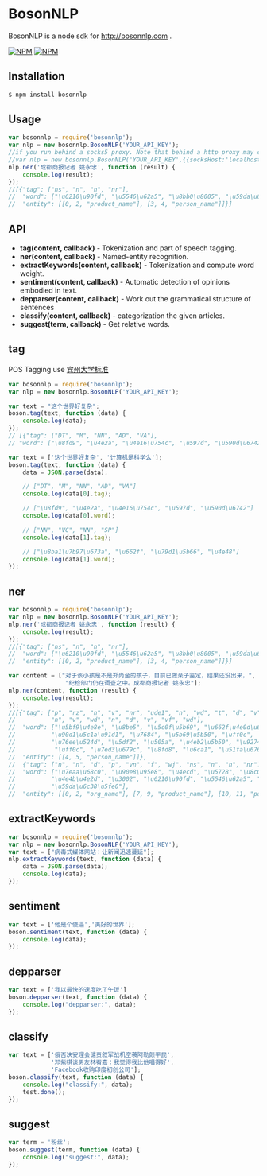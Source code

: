 BosonNLP
========

BosonNLP is a node sdk for http://bosonnlp.com .

[![NPM](https://nodei.co/npm/bosonnlp.png?stars&downloads)](https://nodei.co/npm/bosonnlp/) [![NPM](https://nodei.co/npm-dl/bosonnlp.png)](https://nodei.co/npm/bosonnlp/)

Installation
------------

```bash
$ npm install bosonnlp
```

Usage
-----

```javascript
var bosonnlp = require('bosonnlp');
var nlp = new bosonnlp.BosonNLP('YOUR_API_KEY');
//if you run behind a socks5 proxy. Note that behind a http proxy may cause server response 'invalide header'
//var nlp = new bosonnlp.BosonNLP('YOUR_API_KEY',{{socksHost:'localhost',socksPort:1080}});
nlp.ner('成都商报记者 姚永忠', function (result) {
	console.log(result);
});
//[{"tag": ["ns", "n", "n", "nr"], 
//  "word": ["\u6210\u90fd", "\u5546\u62a5", "\u8bb0\u8005", "\u59da\u6c38\u5fe0"], 
//  "entity": [[0, 2, "product_name"], [3, 4, "person_name"]]}]
```

API
---

* __tag(content, callback)__ - Tokenization and part of speech tagging.
* __ner(content, callback)__ - Named-entity recognition.
* __extractKeywords(content, callback)__ - Tokenization and compute word weight.
* __sentiment(content, callback)__ - Automatic detection of opinions embodied in text.
* __depparser(content, callback)__ - Work out the grammatical structure of sentences
* __classify(content, callback)__ - categorization the given articles.
* __suggest(term, callback)__ - Get relative words.

tag
---

POS Tagging use [宾州大学标准](http://www.cis.upenn.edu/~chinese/posguide.3rd.ch.pdf)

```javascript
var bosonnlp = require('bosonnlp');
var nlp = new bosonnlp.BosonNLP('YOUR_API_KEY');

var text = "这个世界好复杂";
boson.tag(text, function (data) {
	console.log(data);
});
// [{"tag": ["DT", "M", "NN", "AD", "VA"], 
// "word": ["\u8fd9", "\u4e2a", "\u4e16\u754c", "\u597d", "\u590d\u6742"]}]

var text = ['这个世界好复杂', '计算机是科学么'];
boson.tag(text, function (data) {
	data = JSON.parse(data); 

	// ["DT", "M", "NN", "AD", "VA"]
	console.log(data[0].tag); 

	// ["\u8fd9", "\u4e2a", "\u4e16\u754c", "\u597d", "\u590d\u6742"]
	console.log(data[0].word); 

	// ["NN", "VC", "NN", "SP"]
	console.log(data[1].tag); 

	// ["\u8ba1\u7b97\u673a", "\u662f", "\u79d1\u5b66", "\u4e48"]
	console.log(data[1].word); 
});
```

ner
---

```javascript
var bosonnlp = require('bosonnlp');
var nlp = new bosonnlp.BosonNLP('YOUR_API_KEY');
nlp.ner('成都商报记者 姚永忠', function (result) {
	console.log(result);
});
//[{"tag": ["ns", "n", "n", "nr"], 
//  "word": ["\u6210\u90fd", "\u5546\u62a5", "\u8bb0\u8005", "\u59da\u6c38\u5fe0"], 
//  "entity": [[0, 2, "product_name"], [3, 4, "person_name"]]}]

var content = ["对于该小孩是不是郑尚金的孩子，目前已做亲子鉴定，结果还没出来，",
                "纪检部门仍在调查之中。成都商报记者 姚永忠"];
nlp.ner(content, function (result) {
	console.log(result);
});
//[{"tag": ["p", "rz", "n", "v", "nr", "ude1", "n", "wd", "t", "d", "v", 
//			"n", "v", "wd", "n", "d", "v", "vf", "wd"],
//  "word": ["\u5bf9\u4e8e", "\u8be5", "\u5c0f\u5b69", "\u662f\u4e0d\u662f", 
//			"\u90d1\u5c1a\u91d1", "\u7684", "\u5b69\u5b50", "\uff0c", 
//			"\u76ee\u524d", "\u5df2", "\u505a", "\u4eb2\u5b50", "\u9274\u5b9a",
//			 "\uff0c", "\u7ed3\u679c", "\u8fd8", "\u6ca1", "\u51fa\u6765", "\uff0c"], 
//  "entity": [[4, 5, "person_name"]]},
//  {"tag": ["n", "n", "d", "p", "vn", "f", "wj", "ns", "n", "n", "nr"], 
//  "word": ["\u7eaa\u68c0", "\u90e8\u95e8", "\u4ecd", "\u5728", "\u8c03\u67e5", 
//			"\u4e4b\u4e2d", "\u3002", "\u6210\u90fd", "\u5546\u62a5", "\u8bb0\u8005", 
//			"\u59da\u6c38\u5fe0"], 
//  "entity": [[0, 2, "org_name"], [7, 9, "product_name"], [10, 11, "person_name"]]}]
```

extractKeywords
---------------

```javascript
var bosonnlp = require('bosonnlp');
var nlp = new bosonnlp.BosonNLP('YOUR_API_KEY');
var text = ["病毒式媒体网站：让新闻迅速蔓延"];
nlp.extractKeywords(text, function (data) {
	data = JSON.parse(data);
	console.log(data);
});
```

sentiment
---------

```javascript
var text = ['他是个傻逼','美好的世界'];
boson.sentiment(text, function (data) {
	console.log(data);
});
```

depparser
---------

```javascript
var text = ['我以最快的速度吃了午饭']
boson.depparser(text, function (data) {
	console.log("depparser:", data);
});
```

classify
--------

```javascript
var text = ['俄否决安理会谴责叙军战机空袭阿勒颇平民',
			'邓紫棋谈男友林宥嘉：我觉得我比他唱得好',
			'Facebook收购印度初创公司'];
boson.classify(text, function (data) {
	console.log("classify:", data);
	test.done();
});
```

suggest
-------

```javascript
var term = '粉丝';
boson.suggest(term, function (data) {
	console.log("suggest:", data);
});
```







